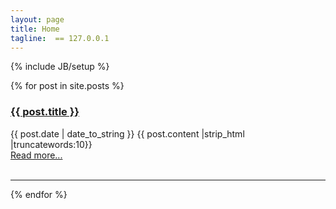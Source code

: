 ```yaml
---
layout: page
title: Home
tagline:  == 127.0.0.1
---
```

{% include JB/setup %}

{% for post in site.posts %}
<div>
	<h3><a href="{{ BASE_PATH }}{{ post.url }}">{{ post.title }}</a></h3>    
	<span>{{ post.date | date_to_string }}</span>
	{{ post.content |strip_html |truncatewords:10}}<br>
	<a href="{{ post.url }}">Read more...</a><br><br>
	<hr/>
</div>
{% endfor %}
